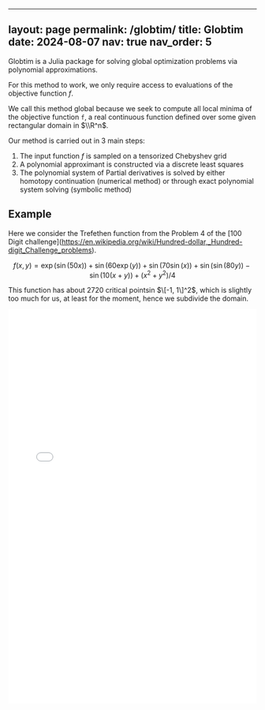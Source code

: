 
---
layout: page
permalink: /globtim/
title: Globtim
date: 2024-08-07
nav: true
nav_order: 5
---


Globtim is a Julia package for solving global optimization problems via polynomial approximations.

For this method to work, we only require access to evaluations of the objective function $f$.  

We call this method global because we seek to compute all local minima of the objective function `f`, a real continuous function defined over some given rectangular domain in $\\R^n$. 

Our method is carried out in 3 main steps:


1. The input function $f$ is sampled on a tensorized Chebyshev grid
2. A polynomial approximant is constructed via a discrete least squares
3. The polynomial system of Partial derivatives is solved by either homotopy continuation (numerical  method) or through exact polynomial system solving (symbolic method)

## Example

Here we consider the Trefethen function from the Problem 4 of the \[100 Digit challenge\](<https://en.wikipedia.org/wiki/Hundred-dollar,_Hundred-digit_Challenge_problems>). 

$$
f(x, y) = \exp(\sin(50  x)) + \sin(60  \exp(y)) + \sin(70 \sin(x)) + \sin(\sin(80 y)) - \sin(10 (x + y)) + (x^2 + y^2) / 4
$$

This function has about $2720$ critical pointsin $\[-1, 1\]^2$, which is slightly too much for us, at least for the moment, hence we subdivide the domain.  

<iframe src="/assets/plotly/trefethen_function_plot.html" width="100%" height="800px" frameborder="0"></iframe>